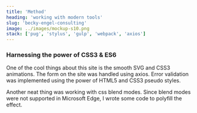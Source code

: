 ```yaml
---
title: 'Method'
heading: 'working with modern tools'
slug: 'becky-engel-consulting'
image: ../images/mockup-s10.png
stack: ['pug', 'stylus', 'gulp', 'webpack', 'axios']
---
```


### Harnessing the power of CSS3 & ES6

One of the cool things about this site is the smooth SVG and CSS3 animations. The form on the site was handled using axios. Error validation was implemented using the power of HTML5 and CSS3 pseudo styles.

Another neat thing was working with css blend modes. Since blend modes were not supported in Microsoft Edge, I wrote some code to polyfill the effect.
